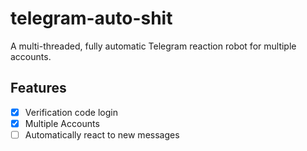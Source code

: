 # telegram-auto-shit

A multi-threaded, fully automatic Telegram reaction robot for multiple accounts.

## Features

- [X] Verification code login
- [X] Multiple Accounts
- [ ] Automatically react to new messages
